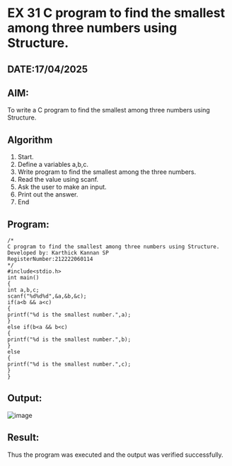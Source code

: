 # EX 31 C program to find the smallest among three numbers using Structure.
## DATE:17/04/2025
## AIM:
To write a C program to find the smallest among three numbers using Structure.

## Algorithm
1. Start.
2. Define a variables a,b,c.
3. Write program to find the smallest among the three numbers.
4. Read the value using scanf.
5. Ask the user to make an input.
6. Print out the answer.
7. End    


## Program:
```
/*
C program to find the smallest among three numbers using Structure.
Developed by: Karthick Kannan SP
RegisterNumber:212222060114
*/
#include<stdio.h> 
int main()
{
int a,b,c; 
scanf("%d%d%d",&a,&b,&c); 
if(a<b && a<c)
{
printf("%d is the smallest number.",a);
}
else if(b<a && b<c)
{
printf("%d is the smallest number.",b);
}
else
{
printf("%d is the smallest number.",c);
}
}
``` 

## Output:
![image](https://github.com/user-attachments/assets/c63fc013-7f39-4b81-93af-4c8b669f4941)




## Result:
Thus the program was executed and the output was verified successfully.
